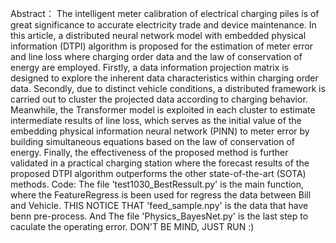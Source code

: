 Abstract：
The intelligent meter calibration of electrical charging piles is of great significance to accurate electricity trade and device maintenance. In this article, a distributed neural network model with embedded physical information (DTPI) algorithm is proposed for the estimation of meter error and line loss where charging order data and the law of conservation of energy are employed. Firstly, a data information projection matrix is designed to explore the inherent data characteristics within charging order data. Secondly, due to distinct vehicle conditions, a distributed framework is carried out to cluster the projected data according to charging behavior. Meanwhile, the Transformer model is exploited in each cluster to estimate intermediate results of line loss, which serves as the initial value of the embedding physical information neural network (PINN) to meter error by building simultaneous equations based on the law of conservation of energy. Finally, the effectiveness of the proposed method is further validated in a practical charging station where the forecast results of the proposed DTPI algorithm outperforms the other state-of-the-art (SOTA) methods.
Code:
The file 'test1030_BestRessult.py' is the main function, where the FeatureRegress is been used for regress the data between Bill and Vehicle.
THIS NOTICE THAT 'feed_sample.npy' is the data that have benn pre-process.
And The file 'Physics_BayesNet.py' is the last step to caculate the operating error.
DON'T BE MIND, JUST RUN :) 
